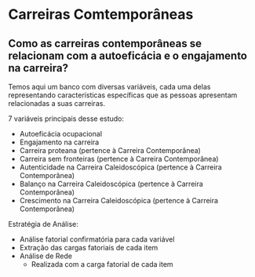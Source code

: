 # Carreiras Comtemporâneas

## Como as carreiras contemporâneas se relacionam com a autoeficácia e o engajamento na carreira? 
Temos aqui um banco com diversas variáveis, cada uma delas representando características específicas que as pessoas apresentam relacionadas a suas carreiras.

 7 variáveis principais desse estudo:
  - Autoeficácia ocupacional
  - Engajamento na carreira
  - Carreira proteana (pertence à Carreira Contemporânea)
  - Carreira sem fronteiras (pertence à Carreira Contemporânea)
  - Autenticidade na Carreira Caleidoscópica (pertence à Carreira Contemporânea)
  - Balanço na Carreira Caleidoscópica (pertence à Carreira Contemporânea)
  - Crescimento na Carreira Caleidoscópica (pertence à Carreira Contemporânea)

Estratégia de Análise:
  - Análise fatorial confirmatória para cada variável
  - Extração das cargas fatoriais de cada item
  - Análise de Rede
    - Realizada com a carga fatorial de cada item
